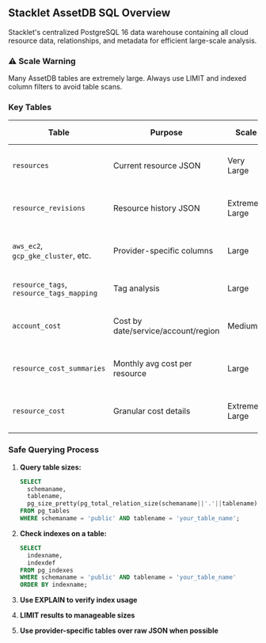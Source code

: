 ## **Stacklet AssetDB SQL Overview**

Stacklet's centralized PostgreSQL 16 data warehouse containing all cloud resource data, relationships, and metadata for efficient large-scale analysis.

### **⚠️ Scale Warning**

Many AssetDB tables are extremely large. Always use LIMIT and indexed column filters to avoid table scans.

### **Key Tables**

| Table                                    | Purpose                             | Scale           | Usage Notes                          |
|------------------------------------------|-------------------------------------|-----------------|--------------------------------------|
| `resources`                              | Current resource JSON               | Very Large      | LIMIT + indexed filters required     |
| `resource_revisions`                     | Resource history JSON               | Extremely Large | Primary key access only              |
| `aws_ec2`, `gcp_gke_cluster`, etc.       | Provider-specific columns           | Large           | Preferred over raw JSON for analysis |
| `resource_tags`, `resource_tags_mapping` | Tag analysis                        | Large           | Start here for tag queries           |
| `account_cost`                           | Cost by date/service/account/region | Medium          | Best starting point for costs        |
| `resource_cost_summaries`                | Monthly avg cost per resource       | Large           | More granular, incomplete coverage   |
| `resource_cost`                          | Granular cost details               | Extremely Large | Individual resource lookups only     |

### **Safe Querying Process**

1. **Query table sizes:**
   ```sql
   SELECT
     schemaname,
     tablename,
     pg_size_pretty(pg_total_relation_size(schemaname||'.'||tablename)) as size
   FROM pg_tables
   WHERE schemaname = 'public' AND tablename = 'your_table_name';
   ```

2. **Check indexes on a table:**
   ```sql
   SELECT
     indexname,
     indexdef
   FROM pg_indexes
   WHERE schemaname = 'public' AND tablename = 'your_table_name'
   ORDER BY indexname;
   ```

3. **Use EXPLAIN to verify index usage**
4. **LIMIT results to manageable sizes**
5. **Use provider-specific tables over raw JSON when possible**
